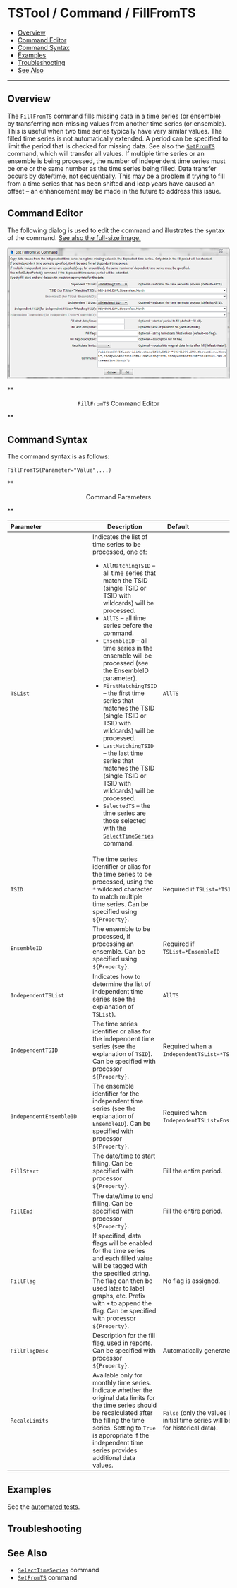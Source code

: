 # TSTool / Command / FillFromTS #

* [Overview](#overview)
* [Command Editor](#command-editor)
* [Command Syntax](#command-syntax)
* [Examples](#examples)
* [Troubleshooting](#troubleshooting)
* [See Also](#see-also)

-------------------------

## Overview ##

The `FillFromTS` command fills missing data in a time series (or ensemble) by
transferring non-missing values from another time series (or ensemble).
This is useful when two time series typically have very similar values.
The filled time series is not automatically extended.
A period can be specified to limit the period that is checked for missing data.
See also the [`SetFromTS`](../SetFromTS/SetFromTS) command, which will transfer all values.
If multiple time series or an ensemble is being processed,
the number of independent time series must be one or the same number as the time series being filled.
Data transfer occurs by date/time, not sequentially.
This may be a problem if trying to fill from a time series that has
been shifted and leap years have caused an offset – an
enhancement may be made in the future to address this issue.  

## Command Editor ##

The following dialog is used to edit the command and illustrates the syntax of the command.
<a href="../FillFromTS.png">See also the full-size image.</a>

![FillFromTS](FillFromTS.png)

**<p style="text-align: center;">
`FillFromTS` Command Editor
</p>**

## Command Syntax ##

The command syntax is as follows:

```text
FillFromTS(Parameter="Value",...)
```
**<p style="text-align: center;">
Command Parameters
</p>**

|**Parameter**&nbsp;&nbsp;&nbsp;&nbsp;&nbsp;&nbsp;&nbsp;&nbsp;&nbsp;&nbsp;&nbsp;&nbsp;&nbsp;&nbsp;&nbsp;&nbsp;&nbsp;&nbsp;&nbsp;&nbsp;&nbsp;&nbsp;&nbsp;&nbsp;&nbsp;&nbsp;&nbsp;|**Description**|**Default**&nbsp;&nbsp;&nbsp;&nbsp;&nbsp;&nbsp;&nbsp;&nbsp;&nbsp;&nbsp;&nbsp;&nbsp;&nbsp;&nbsp;&nbsp;&nbsp;&nbsp;&nbsp;&nbsp;&nbsp;&nbsp;&nbsp;&nbsp;&nbsp;&nbsp;&nbsp;&nbsp;&nbsp;&nbsp;&nbsp;&nbsp;&nbsp;&nbsp;&nbsp;&nbsp;|
|--------------|-----------------|-----------------|
|`TSList`|Indicates the list of time series to be processed, one of:<br><ul><li>`AllMatchingTSID` – all time series that match the TSID (single TSID or TSID with wildcards) will be processed.</li><li>`AllTS` – all time series before the command.</li><li>`EnsembleID` – all time series in the ensemble will be processed (see the EnsembleID parameter).</li><li>`FirstMatchingTSID` – the first time series that matches the TSID (single TSID or TSID with wildcards) will be processed.</li><li>`LastMatchingTSID` – the last time series that matches the TSID (single TSID or TSID with wildcards) will be processed.</li><li>`SelectedTS` – the time series are those selected with the [`SelectTimeSeries`](../SelectTimeSeries/SelectTimeSeries) command.</li></ul> | `AllTS` |
|`TSID`|The time series identifier or alias for the time series to be processed, using the `*` wildcard character to match multiple time series.  Can be specified using `${Property}`.|Required if `TSList=*TSID`|
|`EnsembleID`|The ensemble to be processed, if processing an ensemble. Can be specified using `${Property}`.|Required if `TSList=*EnsembleID`|
|`IndependentTSList`|Indicates how to determine the list of independent time series (see the explanation of `TSList`).|`AllTS`|
|`IndependentTSID`|The time series identifier or alias for the independent time series (see the explanation of `TSID`).  Can be specified with processor `${Property}`.|Required when a `IndependentTSList=*TSID`|
|`IndependentEnsembleID`|The ensemble identifier for the independent time series (see the explanation of `EnsembleID`).  Can be specified with processor `${Property}`.|Required when `IndependentTSList=EnsembleID`|
|`FillStart`|The date/time to start filling.  Can be specified with processor `${Property}`.|Fill the entire period.|
|`FillEnd`|The date/time to end filling.  Can be specified with processor `${Property}`.|Fill the entire period.|
|`FillFlag`|If specified, data flags will be enabled for the time series and each filled value will be tagged with the specified string.  The flag can then be used later to label graphs, etc.  Prefix with `+` to append the flag.  Can be specified with processor `${Property}`.|No flag is assigned.|
|`FillFlagDesc`|Description for the fill flag, used in reports.  Can be specified with processor `${Property}`.|Automatically generated.|
|`RecalcLimits`|Available only for monthly time series.  Indicate whether the original data limits for the time series should be recalculated after the filling the time series.  Setting to `True` is appropriate if the independent time series provides additional data values.|`False` (only the values in the initial time series will be used for historical data).|

## Examples ##

See the [automated tests](https://github.com/OpenWaterFoundation/cdss-app-tstool-test/tree/master/test/regression/commands/general/FillFromTS).

## Troubleshooting ##

## See Also ##

* [`SelectTimeSeries`](../SelectTimeSeries/SelectTimeSeries) command
* [`SetFromTS`](../SetFromTS/SetFromTS) command
